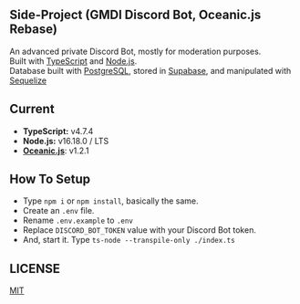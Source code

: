 ## Side-Project (GMDI Discord Bot, Oceanic.js Rebase)
An advanced private Discord Bot, mostly for moderation purposes. <br>
Built with [TypeScript](https://www.typescriptlang.org/) and [Node.js](https://nodejs.org). <br>
Database built with [PostgreSQL](https://www.postgresql.org/), stored in [Supabase](https://supabase.com), and manipulated with [Sequelize](https://sequelize.org/)

## Current
- **TypeScript:** v4.7.4
- **Node.js:** v16.18.0 / LTS
- [**Oceanic.js**](https://npmjs.com/package/oceanic.js): v1.2.1

## How To Setup
- Type `npm i` or `npm install`, basically the same.
- Create an `.env` file.
- Rename `.env.example` to `.env`
- Replace `DISCORD_BOT_TOKEN` value with your Discord Bot token.
- And, start it. Type `ts-node --transpile-only ./index.ts`

## LICENSE
[MIT](https://github.com/ray-1337/gmdi-private-bot/blob/master/LICENSE)